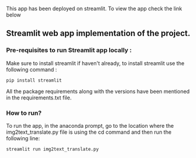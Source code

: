 This app has been deployed on streamlit. To view the app check the link below

## Streamlit web app implementation of the project. 

### Pre-requisites to run Streamlit app locally :

Make sure to install streamlit if haven't already, to install streamlit use the following command :

```
pip install streamlit
```
All the package requirements along with the versions have been mentioned in the requirements.txt file. 

### How to run?

To run the app, in the anaconda prompt, go to the location where the img2text_translate.py file is using the cd command and then run the following line:

```
streamlit run img2text_translate.py
```
